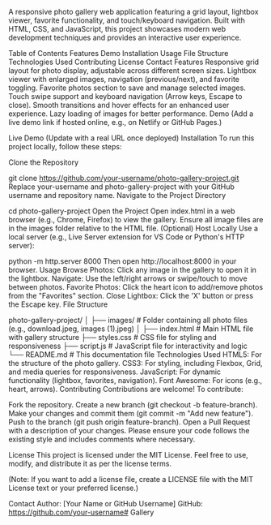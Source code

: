 A responsive photo gallery web application featuring a grid layout, lightbox viewer, favorite functionality, and touch/keyboard navigation. Built with HTML, CSS, and JavaScript, this project showcases modern web development techniques and provides an interactive user experience.

Table of Contents
Features
Demo
Installation
Usage
File Structure
Technologies Used
Contributing
License
Contact
Features
Responsive grid layout for photo display, adjustable across different screen sizes.
Lightbox viewer with enlarged images, navigation (previous/next), and favorite toggling.
Favorite photos section to save and manage selected images.
Touch swipe support and keyboard navigation (Arrow keys, Escape to close).
Smooth transitions and hover effects for an enhanced user experience.
Lazy loading of images for better performance.
Demo
(Add a live demo link if hosted online, e.g., on Netlify or GitHub Pages.)

Live Demo (Update with a real URL once deployed)
Installation
To run this project locally, follow these steps:

Clone the Repository
 
git clone https://github.com/your-username/photo-gallery-project.git
Replace your-username and photo-gallery-project with your GitHub username and repository name.
Navigate to the Project Directory
 
cd photo-gallery-project
Open the Project
Open index.html in a web browser (e.g., Chrome, Firefox) to view the gallery.
Ensure all image files are in the images folder relative to the HTML file.
(Optional) Host Locally
Use a local server (e.g., Live Server extension for VS Code or Python's HTTP server):
 
python -m http.server 8000
Then open http://localhost:8000 in your browser.
Usage
Browse Photos: Click any image in the gallery to open it in the lightbox.
Navigate: Use the left/right arrows or swipe/touch to move between photos.
Favorite Photos: Click the heart icon to add/remove photos from the "Favorites" section.
Close Lightbox: Click the 'X' button or press the Escape key.
File Structure
 
photo-gallery-project/
│
├── images/              # Folder containing all photo files (e.g., download.jpeg, images (1).jpeg)
│
├── index.html           # Main HTML file with gallery structure
├── styles.css           # CSS file for styling and responsiveness
├── script.js            # JavaScript file for interactivity and logic
└── README.md            # This documentation file
Technologies Used
HTML5: For the structure of the photo gallery.
CSS3: For styling, including Flexbox, Grid, and media queries for responsiveness.
JavaScript: For dynamic functionality (lightbox, favorites, navigation).
Font Awesome: For icons (e.g., heart, arrows).
Contributing
Contributions are welcome! To contribute:

Fork the repository.
Create a new branch (git checkout -b feature-branch).
Make your changes and commit them (git commit -m "Add new feature").
Push to the branch (git push origin feature-branch).
Open a Pull Request with a description of your changes.
Please ensure your code follows the existing style and includes comments where necessary.

License
This project is licensed under the MIT License. Feel free to use, modify, and distribute it as per the license terms.

(Note: If you want to add a license file, create a LICENSE file with the MIT License text or your preferred license.)

Contact
Author: [Your Name or GitHub Username]
GitHub: https://github.com/your-username# Gallery
